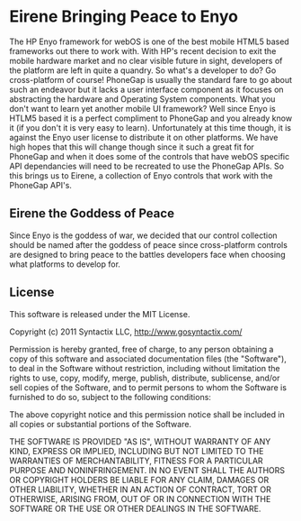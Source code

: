 Eirene Bringing Peace to Enyo
=============================

The HP Enyo framework for webOS is one of the best mobile HTML5 based frameworks out there to work with.  With HP's recent decision to exit the mobile hardware market and no clear visible future in sight, developers of the platform are left in quite a quandry.  So what's a developer to do? Go cross-platform of course!  PhoneGap is usually the standard fare to go about such an endeavor but it lacks a user interface component as it focuses on abstracting the hardware and Operating System components. What you don't want to learn yet another mobile UI framework?  Well since Enyo is HTLM5 based it is a perfect compliment to PhoneGap and you already know it (if you don't it is very easy to learn).  Unfortunately at this time though, it is against the Enyo user license to distribute it on other platforms.  We have high hopes that this will change though since it such a great fit for PhoneGap and when it does some of the controls that have webOS specific API dependancies will need to be recreated to use the PhoneGap APIs.  So this brings us to Eirene, a collection of Enyo controls that work with the PhoneGap API's.

## Eirene the Goddess of Peace

Since Enyo is the goddess of war, we decided that our control collection should be named after the goddess of peace since cross-platform controls are designed to bring peace to the battles developers face when choosing what platforms to develop for.

## License

This software is released under the MIT License.

Copyright (c) 2011 Syntactix LLC, http://www.gosyntactix.com/

Permission is hereby granted, free of charge, to any person
obtaining a copy of this software and associated documentation
files (the "Software"), to deal in the Software without
restriction, including without limitation the rights to use,
copy, modify, merge, publish, distribute, sublicense, and/or sell
copies of the Software, and to permit persons to whom the
Software is furnished to do so, subject to the following
conditions:

The above copyright notice and this permission notice shall be
included in all copies or substantial portions of the Software.

THE SOFTWARE IS PROVIDED "AS IS", WITHOUT WARRANTY OF ANY KIND,
EXPRESS OR IMPLIED, INCLUDING BUT NOT LIMITED TO THE WARRANTIES
OF MERCHANTABILITY, FITNESS FOR A PARTICULAR PURPOSE AND
NONINFRINGEMENT. IN NO EVENT SHALL THE AUTHORS OR COPYRIGHT
HOLDERS BE LIABLE FOR ANY CLAIM, DAMAGES OR OTHER LIABILITY,
WHETHER IN AN ACTION OF CONTRACT, TORT OR OTHERWISE, ARISING
FROM, OUT OF OR IN CONNECTION WITH THE SOFTWARE OR THE USE OR
OTHER DEALINGS IN THE SOFTWARE.
